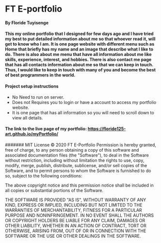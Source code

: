 # FT E-portfolio
#### By Floride Tuyisenge
#### This my online portfolio that I designed for few days ago and I have tried my best to put detailed information about me so that whoever read it, will get to know who I am. It is one page website with different menu such as Home that briefly has my name and an image that describe what I like to do. There is also about me menu that have all information about me like skills, experience, interest, and hobbies. There is also contact me page that has all contacts information about me so that we can keep  in touch. Thus, I would like to keep in touch with many of you and become the best of best programmers in the world. 
#### Project setup instructions
* No Need to run on server.
* Does not Requires you to login or have a account to access my portfolio website.
* It is one page that has all information so you will need to scroll down to view all details.
#### The link to the live page of my portfolio: https://floride125-art.github.io/myPortfolio/
####### MIT License
© 2020 FT E-Portfolio
Permission is hereby granted, free of charge, to any person obtaining a copy
of this software and associated documentation files (the "Software"), to deal
in the Software without restriction, including without limitation the rights
to use, copy, modify, merge, publish, distribute, sublicense, and/or sell
copies of the Software, and to permit persons to whom the Software is
furnished to do so, subject to the following conditions:

The above copyright notice and this permission notice shall be included in all
copies or substantial portions of the Software.

THE SOFTWARE IS PROVIDED "AS IS", WITHOUT WARRANTY OF ANY KIND, EXPRESS OR
IMPLIED, INCLUDING BUT NOT LIMITED TO THE WARRANTIES OF MERCHANTABILITY,
FITNESS FOR A PARTICULAR PURPOSE AND NONINFRINGEMENT. IN NO EVENT SHALL THE
AUTHORS OR COPYRIGHT HOLDERS BE LIABLE FOR ANY CLAIM, DAMAGES OR OTHER
LIABILITY, WHETHER IN AN ACTION OF CONTRACT, TORT OR OTHERWISE, ARISING FROM,
OUT OF OR IN CONNECTION WITH THE SOFTWARE OR THE USE OR OTHER DEALINGS IN THE
SOFTWARE.
